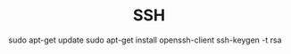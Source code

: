 <h1 align="center"> SSH </h1>

sudo apt-get update
sudo apt-get install openssh-client
ssh-keygen -t rsa
